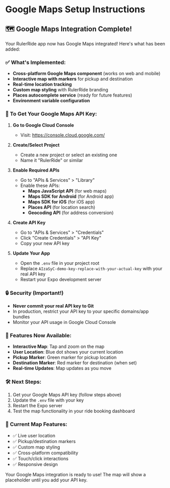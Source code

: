 # Google Maps Setup Instructions

## 🗺️ Google Maps Integration Complete!

Your RulerRide app now has Google Maps integrated! Here's what has been added:

### ✅ What's Implemented:
- **Cross-platform Google Maps component** (works on web and mobile)
- **Interactive map with markers** for pickup and destination
- **Real-time location tracking**
- **Custom map styling** with RulerRide branding
- **Places autocomplete service** (ready for future features)
- **Environment variable configuration**

### 🔑 To Get Your Google Maps API Key:

1. **Go to Google Cloud Console**
   - Visit: https://console.cloud.google.com/

2. **Create/Select Project**
   - Create a new project or select an existing one
   - Name it "RulerRide" or similar

3. **Enable Required APIs**
   - Go to "APIs & Services" > "Library"
   - Enable these APIs:
     - **Maps JavaScript API** (for web maps)
     - **Maps SDK for Android** (for Android app)
     - **Maps SDK for iOS** (for iOS app)
     - **Places API** (for location search)
     - **Geocoding API** (for address conversion)

4. **Create API Key**
   - Go to "APIs & Services" > "Credentials"
   - Click "Create Credentials" > "API Key"
   - Copy your new API key

5. **Update Your App**
   - Open the `.env` file in your project root
   - Replace `AIzaSyC-demo-key-replace-with-your-actual-key` with your real API key
   - Restart your Expo development server

### 🔒 Security (Important!)
- **Never commit your real API key to Git**
- In production, restrict your API key to your specific domains/app bundles
- Monitor your API usage in Google Cloud Console

### 🚀 Features Now Available:
- **Interactive Map**: Tap and zoom on the map
- **User Location**: Blue dot shows your current location
- **Pickup Marker**: Green marker for pickup location
- **Destination Marker**: Red marker for destination (when set)
- **Real-time Updates**: Map updates as you move

### 🛠️ Next Steps:
1. Get your Google Maps API key (follow steps above)
2. Update the `.env` file with your key
3. Restart the Expo server
4. Test the map functionality in your ride booking dashboard

### 🎯 Current Map Features:
- ✅ Live user location
- ✅ Pickup/destination markers
- ✅ Custom map styling
- ✅ Cross-platform compatibility
- ✅ Touch/click interactions
- ✅ Responsive design

Your Google Maps integration is ready to use! The map will show a placeholder until you add your API key.